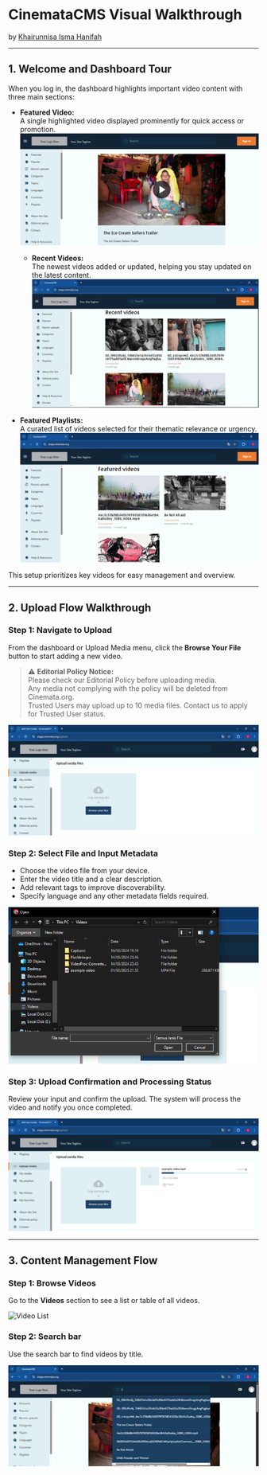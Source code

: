 # CinemataCMS Visual Walkthrough

by [Khairunnisa Isma Hanifah](https://github.com/KhairunnisaIsma)

---

## 1. Welcome and Dashboard Tour

When you log in, the dashboard highlights important video content with three main sections:

- **Featured Video:**  
  A single highlighted video displayed prominently for quick access or promotion.  
  ![Main Video Screenshot](./main-video.png)

  - **Recent Videos:**  
  The newest videos added or updated, helping you stay updated on the latest content.  
  ![Recent Videos Screenshot](./recent-videos.png)

- **Featured Playlists:**  
  A curated list of videos selected for their thematic relevance or urgency.  
  ![Featured Videos Screenshot](./featured-videos.png)
  

This setup prioritizes key videos for easy management and overview.

---

## 2. Upload Flow Walkthrough

### Step 1: Navigate to Upload

From the dashboard or Upload Media menu, click the **Browse Your File** button to start adding a new video.

> ⚠️ **Editorial Policy Notice:**  
> Please check our Editorial Policy before uploading media.  
> Any media not complying with the policy will be deleted from Cinemata.org.  
> Trusted Users may upload up to 10 media files. Contact us to apply for Trusted User status.

![Upload Step 1 - Navigate to Upload](./upload-step1.png)

### Step 2: Select File and Input Metadata

- Choose the video file from your device.  
- Enter the video title and a clear description.  
- Add relevant tags to improve discoverability.  
- Specify language and any other metadata fields required.

![Upload Step 2 - File and Metadata Input](./upload-step2.png)

### Step 3: Upload Confirmation and Processing Status

Review your input and confirm the upload. The system will process the video and notify you once completed.

![Upload Step 3 - Confirmation and Processing](./upload-step3.png)

---

## 3. Content Management Flow

### Step 1: Browse Videos

Go to the **Videos** section to see a list or table of all videos.

![Video List](./video-list.png)

### Step 2: Search bar

Use the search bar to find videos by title.

![Search bar](./search-bar.png)

